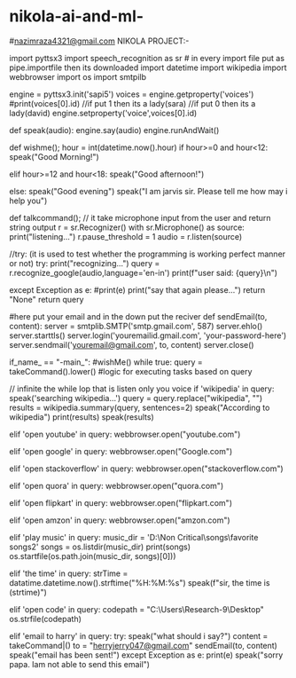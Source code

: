 # nikola-ai-and-ml-
#nazimraza4321@gmail.com
NIKOLA PROJECT:-


import pyttsx3
import speech_recognition as sr  # in every import file put as pipe.importfile then its downloaded
import datetime
import wikipedia
import webbrowser
import os
import smtpilb

engine = pyttsx3.init('sapi5')
voices = engine.getproperty('voices')
#print(voices[0].id)
//if put 1 then its a lady(sara)
//if put 0 then its a lady(david)
engine.setproperty('voice',voices[0].id)




def speak(audio):
engine.say(audio)
engine.runAndWait()

def wishme();
hour = int(datetime.now().hour)
if hour>=0 and hour<12:
speak("Good Morning!")


elif hour>=12 and hour<18:
speak("Good afternoon!")

else:
speak("Good evening")
speak("I am jarvis sir. Please tell me how may i help you")


def talkcommand();
// it take microphone input from the user and return string output
r = sr.Recognizer()
with sr.Microphone() as source:
print("listening...")
r.pause_threshold = 1
audio = r.listen(source)

//try: (it is used to test whether the programming is working perfect manner or not)
try:
print("recognizing...")
query = r.recognize_google(audio,language='en-in')
print(f"user said: {query}\n")


except Exception as e:
#print(e)
print("say that again please...")
return "None"
 return query


#here put your email and in the down put the reciver
def sendEmail(to, content):
server = smtplib.SMTP('smtp.gmail.com', 587)
server.ehlo()
server.starttls()
server.login('youremailid.gmail.com', 'your-password-here')
server.sendmail('youremail@gmail.com', to, content)
server.close()


if_name_ == "-main_":
#wishMe()
while true:
query = takeCommand().lower()
#logic for executing tasks based on query


// infinite the while lop that is listen only you voice
if 'wikipedia' in query:
speak('searching wikipedia...')
query = query.replace("wikipedia", "")
results = wikipedia.summary(query, sentences=2)
speak("According to wikipedia")
print(results)
speak(results)

elif 'open youtube' in query:
webbrowser.open("youtube.com")

elif 'open google' in query:
webbrowser.open("Google.com")

elif 'open stackoverflow' in query:
webbrowser.open("stackoverflow.com")

elif 'open quora' in query:
webbrowser.open("quora.com")

elif 'open flipkart' in query:
webbrowser.open("flipkart.com")

elif 'open amzon' in query:
webbrowser.open("amzon.com")

elif 'play music' in query:
music_dir = 'D:\\Non Critical\\songs\\favorite songs2'
songs = os.listdir(music_dir)
print(songs)
os.startfile(os.path.join(music_dir, songs)[0]))

elif 'the time' in query:
strTime = datatime.datetime.now().strftime("%H:%M:%s")
speak(f"sir, the time is (strtime)")

elif 'open code' in query:
codepath = "C:\Users\Research-9\Desktop" 
os.strfile(codepath)

elif 'email to harry' in query:
try: 
speak("what should i say?")
content = takeCommand|()
to = "herryjerry047@gmail.com"
sendEmail(to, content)
speak("email has been sent!")
except Exception as e:
print(e)
speak("sorry papa. Iam not able to send this email")
